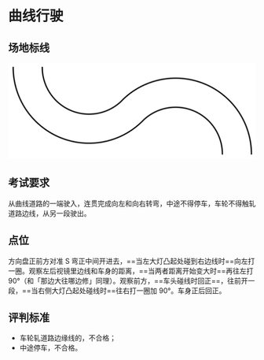 # 曲线行驶

## 场地标线

![](./images/s-turn.svg)

## 考试要求

从曲线道路的一端驶入，连贯完成向左和向右转弯，中途不得停车，车轮不得触轧道路边线，从另一段驶出。

## 点位

方向盘正前方对准 S 弯正中间开进去，==当左大灯凸起处碰到右边线时==向左打一圈。观察左后视镜里边线和车身的距离，==当两者距离开始变大时==再往左打 90°（和「那边大往哪边修」同理）。观察前方，==车头碰线时回正==，往前开一段，==当右侧大灯凸起处碰线时==往右打一圈加 90°。车身正后回正。

## 评判标准

- 车轮轧道路边缘线的，不合格；
- 中途停车，不合格。
